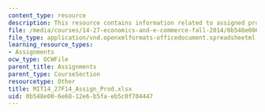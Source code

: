 ```yaml
---
content_type: resource
description: This resource contains information related to assigned products.
file: /media/courses/14-27-economics-and-e-commerce-fall-2014/0b548e006e6812e6b5faeb5c0f704447_MIT14_27F14_Assign_Prod.xlsx
file_type: application/vnd.openxmlformats-officedocument.spreadsheetml.sheet
learning_resource_types:
- Assignments
ocw_type: OCWFile
parent_title: Assignments
parent_type: CourseSection
resourcetype: Other
title: MIT14_27F14_Assign_Prod.xlsx
uid: 0b548e00-6e68-12e6-b5fa-eb5c0f704447
---
```

